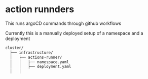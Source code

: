 # action runnders
This runs argoCD commands through github workflows

Currently this is a manually deployed setup of a namespace and a deployment


```bash
cluster/
  ├── infrastructure/
  │   ├── actions-runner/
  │   │   ├── namespace.yaml
  │   │   ├── deployment.yaml
  │   │   
```